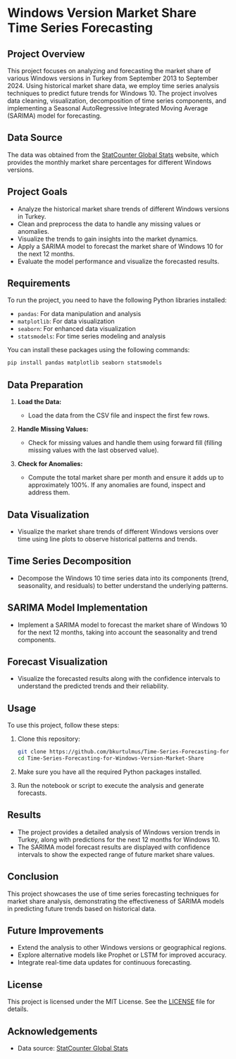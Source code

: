 # **Windows Version Market Share Time Series Forecasting**

## **Project Overview**

This project focuses on analyzing and forecasting the market share of various Windows versions in Turkey from September 2013 to September 2024. Using historical market share data, we employ time series analysis techniques to predict future trends for Windows 10. The project involves data cleaning, visualization, decomposition of time series components, and implementing a Seasonal AutoRegressive Integrated Moving Average (SARIMA) model for forecasting.

## **Data Source**

The data was obtained from the [StatCounter Global Stats](https://gs.statcounter.com/windows-version-market-share/desktop/turkey/#monthly-201309-202409) website, which provides the monthly market share percentages for different Windows versions.

## **Project Goals**

- Analyze the historical market share trends of different Windows versions in Turkey.
- Clean and preprocess the data to handle any missing values or anomalies.
- Visualize the trends to gain insights into the market dynamics.
- Apply a SARIMA model to forecast the market share of Windows 10 for the next 12 months.
- Evaluate the model performance and visualize the forecasted results.

## **Requirements**

To run the project, you need to have the following Python libraries installed:

- `pandas`: For data manipulation and analysis
- `matplotlib`: For data visualization
- `seaborn`: For enhanced data visualization
- `statsmodels`: For time series modeling and analysis

You can install these packages using the following commands:

```bash
pip install pandas matplotlib seaborn statsmodels
```

## **Data Preparation**

1. **Load the Data:**
   - Load the data from the CSV file and inspect the first few rows.

2. **Handle Missing Values:**
   - Check for missing values and handle them using forward fill (filling missing values with the last observed value).

3. **Check for Anomalies:**
   - Compute the total market share per month and ensure it adds up to approximately 100%. If any anomalies are found, inspect and address them.

## **Data Visualization**

- Visualize the market share trends of different Windows versions over time using line plots to observe historical patterns and trends.

## **Time Series Decomposition**

- Decompose the Windows 10 time series data into its components (trend, seasonality, and residuals) to better understand the underlying patterns.

## **SARIMA Model Implementation**

- Implement a SARIMA model to forecast the market share of Windows 10 for the next 12 months, taking into account the seasonality and trend components.

## **Forecast Visualization**

- Visualize the forecasted results along with the confidence intervals to understand the predicted trends and their reliability.

## **Usage**

To use this project, follow these steps:

1. Clone this repository:

   ```bash
   git clone https://github.com/bkurtulmus/Time-Series-Forecasting-for-Windows-Version-Market-Share.git
   cd Time-Series-Forecasting-for-Windows-Version-Market-Share
   ```

2. Make sure you have all the required Python packages installed.

3. Run the notebook or script to execute the analysis and generate forecasts.

## **Results**

- The project provides a detailed analysis of Windows version trends in Turkey, along with predictions for the next 12 months for Windows 10.
- The SARIMA model forecast results are displayed with confidence intervals to show the expected range of future market share values.

## **Conclusion**

This project showcases the use of time series forecasting techniques for market share analysis, demonstrating the effectiveness of SARIMA models in predicting future trends based on historical data.

## **Future Improvements**

- Extend the analysis to other Windows versions or geographical regions.
- Explore alternative models like Prophet or LSTM for improved accuracy.
- Integrate real-time data updates for continuous forecasting.

## **License**

This project is licensed under the MIT License. See the [LICENSE](LICENSE) file for details.

## **Acknowledgements**

- Data source: [StatCounter Global Stats](https://gs.statcounter.com/windows-version-market-share/desktop/turkey/#monthly-201309-202409)
